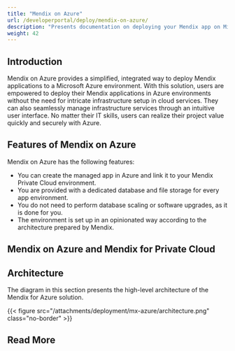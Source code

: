 ```yaml
---
title: "Mendix on Azure"
url: /developerportal/deploy/mendix-on-azure/
description: "Presents documentation on deploying your Mendix app on Microsoft Azure."
weight: 42
---
```


## Introduction

Mendix on Azure provides a simplified, integrated way to deploy Mendix applications to a Microsoft Azure environment. With this solution, users are empowered to deploy their Mendix applications in Azure environments without the need for intricate infrastructure setup in cloud services. They can also seamlessly manage infrastructure services through an intuitive user interface. No matter their IT skills, users can realize their project value quickly and securely with Azure.

## Features of Mendix on Azure

Mendix on Azure has the following features:

* You can create the managed app in Azure and link it to your Mendix Private Cloud environment.
* You are provided with a dedicated database and file storage for every app environment.
* You do not need to perform database scaling or software upgrades, as it is done for you.
* The environment is set up in an opinionated way according to the architecture prepared by Mendix.

## Mendix on Azure and Mendix for Private Cloud

## Architecture

The diagram in this section presents the high-level architecture of the Mendix for Azure solution.

{{< figure src="/attachments/deployment/mx-azure/architecture.png" class="no-border" >}}

## Read More
